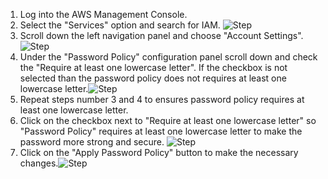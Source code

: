 1. Log into the AWS Management Console.
2. Select the "Services" option and search for IAM. ![Step](/resources/aws/iam/password-requires-lowercase/step2.png)
3. Scroll down the left navigation panel and choose "Account Settings". ![Step](/resources/aws/iam/password-requires-lowercase/step3.png)
4. Under the "Password Policy" configuration panel scroll down and check the "Require at least one lowercase letter". If the checkbox is not selected than the password policy does not requires at least one lowercase letter.![Step](/resources/aws/iam/password-requires-lowercase/step4.png)
5. Repeat steps number 3 and 4 to ensures password policy requires at least one lowercase letter.</br>
6. Click on the checkbox next to "Require at least one lowercase letter" so "Password Policy" requires at least one lowercase letter to make the password more strong and secure. ![Step](/resources/aws/iam/password-requires-lowercase/step6.png)
7. Click on the "Apply Password Policy" button to make the necessary changes.![Step](/resources/aws/iam/password-requires-lowercase/step7.png)